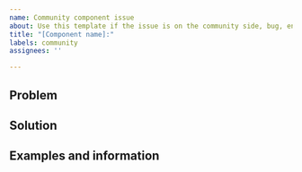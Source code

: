 ```yaml
---
name: Community component issue
about: Use this template if the issue is on the community side, bug, enhancement etc
title: "[Component name]:"
labels: community
assignees: ''

---
```


## Problem


## Solution


## Examples and information

